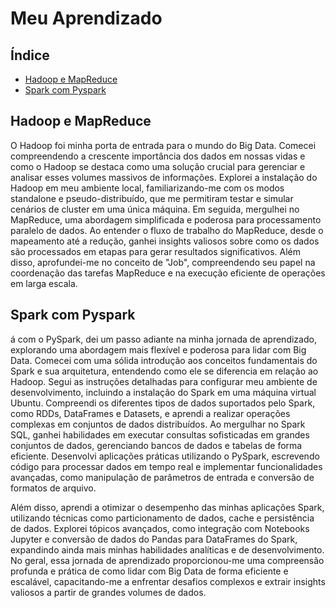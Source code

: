# Meu Aprendizado

## Índice

- [Hadoop e MapReduce](#hadoop-e-mapreduce)
- [Spark com Pyspark](#spark-com-pyspark)

## Hadoop e MapReduce

O Hadoop foi minha porta de entrada para o mundo do Big Data. Comecei compreendendo a crescente importância dos dados em nossas vidas e como o Hadoop se destaca como uma solução crucial para gerenciar e analisar esses volumes massivos de informações. Explorei a instalação do Hadoop em meu ambiente local, familiarizando-me com os modos standalone e pseudo-distribuído, que me permitiram testar e simular cenários de cluster em uma única máquina. Em seguida, mergulhei no MapReduce, uma abordagem simplificada e poderosa para processamento paralelo de dados. Ao entender o fluxo de trabalho do MapReduce, desde o mapeamento até a redução, ganhei insights valiosos sobre como os dados são processados em etapas para gerar resultados significativos. Além disso, aprofundei-me no conceito de "Job", compreendendo seu papel na coordenação das tarefas MapReduce e na execução eficiente de operações em larga escala.

## Spark com Pyspark

á com o PySpark, dei um passo adiante na minha jornada de aprendizado, explorando uma abordagem mais flexível e poderosa para lidar com Big Data. Comecei com uma sólida introdução aos conceitos fundamentais do Spark e sua arquitetura, entendendo como ele se diferencia em relação ao Hadoop. Segui as instruções detalhadas para configurar meu ambiente de desenvolvimento, incluindo a instalação do Spark em uma máquina virtual Ubuntu. Compreendi os diferentes tipos de dados suportados pelo Spark, como RDDs, DataFrames e Datasets, e aprendi a realizar operações complexas em conjuntos de dados distribuídos. Ao mergulhar no Spark SQL, ganhei habilidades em executar consultas sofisticadas em grandes conjuntos de dados, gerenciando bancos de dados e tabelas de forma eficiente. Desenvolvi aplicações práticas utilizando o PySpark, escrevendo código para processar dados em tempo real e implementar funcionalidades avançadas, como manipulação de parâmetros de entrada e conversão de formatos de arquivo.

Além disso, aprendi a otimizar o desempenho das minhas aplicações Spark, utilizando técnicas como particionamento de dados, cache e persistência de dados. Explorei tópicos avançados, como integração com Notebooks Jupyter e conversão de dados do Pandas para DataFrames do Spark, expandindo ainda mais minhas habilidades analíticas e de desenvolvimento. No geral, essa jornada de aprendizado proporcionou-me uma compreensão profunda e prática de como lidar com Big Data de forma eficiente e escalável, capacitando-me a enfrentar desafios complexos e extrair insights valiosos a partir de grandes volumes de dados.

